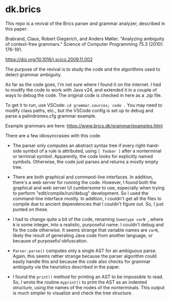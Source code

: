 # dk.brics

This repo is a revival of the Brics parser and grammar analyzer, described in this paper:

Brabrand, Claus, Robert Giegerich, and Anders Møller. "Analyzing ambiguity of context-free grammars." Science of Computer Programming 75.3 (2010): 176-191.

https://doi.org/10.1016/j.scico.2009.11.002

The purpose of the revival is to study the code and the algorithms used to detect grammar ambiguity.

As far as the code goes, I'm not sure where I found it on the internet.
I had to modify the code to work with Java v24, and extended it in a couple of ways to debug
the code. The original code is checked in here as a .zip file.

To get it to run, use VSCode: `cd grammar.sources; code .` You may need to modify class paths, etc.,
but the VSCode config is set up to debug and parse a palindromes.cfg grammar example.

Example grammars are here: https://www.brics.dk/grammar/examples.html

There are a few idiosyncrasies with this code.

* The parser only computes an abstract syntax tree if every
right-hand-side symbol of a rule is attributed, using `[ foobar ]` after a nonterminal or terminal symbol. Apparently,
the code looks for explicitly named symbols. Otherwise, the code just parses and returns a mostly empty tree.

* There are both graphical and command-line interfaces. In addition, there's a web server for running the code.
However, I found both the graphical and web server UI cumbersome to use, especially when trying to perform "edit/compile/run/debug"
development. So I used the command-line interface mostly. In addition, I couldn't get
all the files to compile due to ancient dependencies that I couldn't figure out.
So, I just punted on these.

* I had to change quite a bit of the code, renaming `Sometype varN `, where `N` is some integer, into a realistic,
purposeful name. I couldn't debug and fix the code otherwise. It
seems strange that variable names are `varN`, likely the result of generating Java code
from another language, or because of purposeful obfuscation.

* `Parser.parse()` computes only a single AST for an ambiguous parse.
Again, this seems rather strange because the parser algorithm
could easily handle this
and because the code also checks for grammar ambiguity
via the heuristics described in the paper.

* I found the `print()` method for printing an AST to be impossible to read. So, I wrote the routine
`myprint()` to print the AST as an indented structure, using the names of the nodes of the nonterminals.
This output is much simpler to visualize and check the tree structure.

